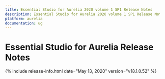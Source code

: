 ```yaml
---
title: Essential Studio for Aurelia 2020 volume 1 SP1 Release Notes  
description: Essential Studio for Aurelia 2020 volume 1 SP1 Release Notes  
platform: aurelia
documentation: ug
---
```


# Essential Studio for Aurelia  Release Notes  

{% include release-info.html date="May 13, 2020"  version="v18.1.0.52" %} 






